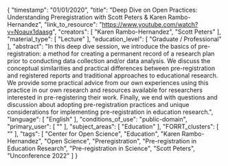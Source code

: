 {
    "timestamp": "01/01/2020",
    "title": "Deep Dive on Open Practices: Understanding Preregistration with Scott Peters & Karen Rambo-Hernandez",
    "link_to_resource": "https://www.youtube.com/watch?v=Noaux1daasg",
    "creators": [
        "Karen Rambo-Hernandez",
        "Scott Peters"
    ],
    "material_type": [
        "Lecture"
    ],
    "education_level": [
        "Graduate / Professional"
    ],
    "abstract": "In this deep dive session, we introduce the basics of pre-registration: a method for creating a permanent record of a research plan prior to conducting data collection and/or data analysis. We discuss the conceptual similarities and practical differences between pre-registration and registered reports and traditional approaches to educational research. We provide some practical advice from our own experiences using this practice in our own research and resources available for researchers interested in pre-registering their work. Finally, we end with questions and discussion about adopting pre-registration practices and unique considerations for implementing pre-registration in education research.",
    "language": [
        "English"
    ],
    "conditions_of_use": "public-domain",
    "primary_user": [
        ""
    ],
    "subject_areas": [
        "Education"
    ],
    "FORRT_clusters": [
        ""
    ],
    "tags": [
        "Center for Open Science",
        "Education",
        "Karen Rambo-Hernandez",
        "Open Science",
        "Preregistration",
        "Pre-registration in Education Research",
        "Pre-registration in Science",
        "Scott Peters",
        "Unconference 2022"
    ]
}